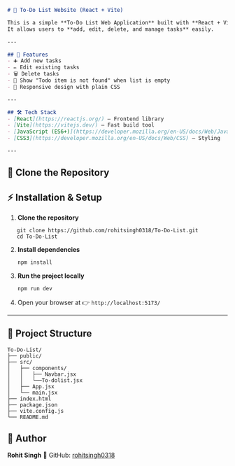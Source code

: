 ```markdown
# 📝 To-Do List Website (React + Vite)

This is a simple **To-Do List Web Application** built with **React + Vite**.  
It allows users to **add, edit, delete, and manage tasks** easily.

---

## 🚀 Features
- ➕ Add new tasks
- ✏️ Edit existing tasks
- 🗑️ Delete tasks
- 📜 Show "Todo item is not found" when list is empty
- 📱 Responsive design with plain CSS

---

## 🛠️ Tech Stack
- [React](https://reactjs.org/) – Frontend library
- [Vite](https://vitejs.dev/) – Fast build tool
- [JavaScript (ES6+)](https://developer.mozilla.org/en-US/docs/Web/JavaScript)
- [CSS3](https://developer.mozilla.org/en-US/docs/Web/CSS) – Styling

---


```
## 📂 Clone the Repository

## ⚡ Installation & Setup


1. **Clone the repository**
```
   git clone https://github.com/rohitsingh0318/To-Do-List.git
   cd To-Do-List
````

2. **Install dependencies**

   ```bash
   npm install
   ```

3. **Run the project locally**

   ```bash
   npm run dev
   ```

4. Open your browser at 👉 `http://localhost:5173/`

---

## 📂 Project Structure
```
To-Do-List/
├── public/
├── src/
│   ├── components/
│   │   ├── Navbar.jsx
│   │   └──To-dolist.jsx
│   ├── App.jsx
│   └── main.jsx
├── index.html
├── package.json
├── vite.config.js
└── README.md
```

## 👤 Author

**Rohit Singh**
📌 GitHub: [rohitsingh0318](https://github.com/rohitsingh0318)
